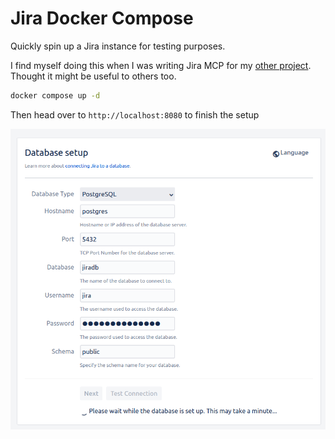 # Jira Docker Compose

Quickly spin up a Jira instance for testing purposes.

I find myself doing this when I was writing Jira MCP for my [other project](https://github.com/tuananh/hyper-mcp). Thought it might be useful to others too.

```sh
docker compose up -d
```

Then head over to `http://localhost:8080` to finish the setup

![](./setup-jira.png)
